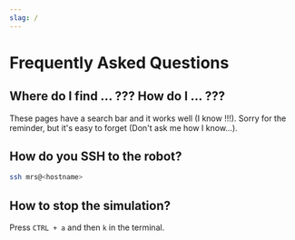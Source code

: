 ```yaml
---
slag: /
---
```


# Frequently Asked Questions

## Where do I find ... ??? How do I ... ???

These pages have a search bar and it works well (I know !!!). Sorry for the reminder, but it's easy to forget (Don't ask me how I know...).

## How do you SSH to the robot?

```bash
ssh mrs@<hostname>
```

## How to stop the simulation?

Press `CTRL + a` and then `k` in the terminal.
